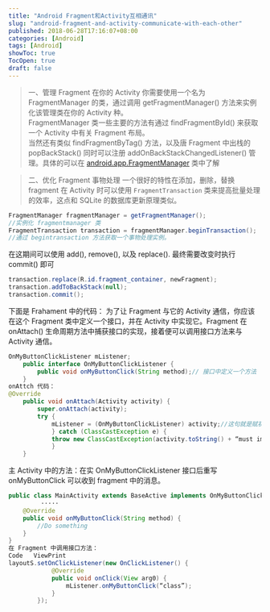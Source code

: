 ```yaml
---
title: "Android Fragment和Activity互相通讯"
slug: "android-fragment-and-activity-communicate-with-each-other"
published: 2018-06-28T17:16:07+08:00
categories: [Android]
tags: [Android]
showToc: true
TocOpen: true
draft: false
---
```

>一、管理 Fragment
在你的 Activity 你需要使用一个名为 FragmentManager 的类，通过调用 getFragmentManager() 方法来实例化该管理类在你的 Activity 种。   
FragmentManager 类一些主要的方法有通过 findFragmentById() 来获取一个 Activity 中有关 Fragment 布局。  
当然还有类似 findFragmentByTag() 方法，以及唐 Fragment 中出栈的 popBackStack() 同时可以注册 addOnBackStackChangedListener() 管理。具体的可以在 [android.app.FragmentManager](http://developer.android.com/reference/android/app/FragmentManager.html) 类中了解
<!--more-->
>二、优化 Fragment 事物处理
一个很好的特性在添加，删除，替换 fragment 在 Activity 时可以使用 `FragmentTransaction` 类来提高批量处理的效率，这点和 SQLite 的数据库更新原理类似。
```java
FragmentManager fragmentManager = getFragmentManager();     
//实例化 fragmentmanager 类    
FragmentTransaction transaction = fragmentManager.beginTransaction();     
//通过 begintransaction 方法获取一个事物处理实例。    
```
在这期间可以使用 add(), remove(), 以及 replace(). 最终需要改变时执行 commit() 即可
```java
transaction.replace(R.id.fragment_container, newFragment);     
transaction.addToBackStack(null);     
transaction.commit();    
```
下面是 Frahament 中的代码：
为了让 Fragment 与它的 Activity 通信，你应该在这个 Fragment 类中定义一个接口，并在 Activity 中实现它。Fragment 在 onAttach() 生命周期方法中捕获接口的实现，接着便可以调用接口方法来与 Activity 通信。
```java
OnMyButtonClickListener mListener;  
    public interface OnMyButtonClickListener {  
        public void onMyButtonClick(String method);// 接口中定义一个方法  
    }  
onAttch 代码：
@Override  
    public void onAttach(Activity activity) {  
        super.onAttach(activity);  
        try {  
            mListener = (OnMyButtonClickListener) activity;//这句就是赋初值了。  
            } catch (ClassCastException e) {  
            throw new ClassCastException(activity.toString() + “must implement OnbtnSendClickListener”);//这条表示，你不在 Activity 里实现这个接口的话，就要抛出异常。  
            }  
    }  
```
   主 Activity 中的方法：在实 OnMyButtonClickListener 接口后重写 onMyButtonClick  可以收到 fragment 中的消息。
```java
public class MainActivity extends BaseActive implements OnMyButtonClickListener {  
         ·····  
    @Override  
    public void onMyButtonClick(String method) {  
        //Do something  
    }  
}  
在 Fragment 中调用接口方法：
Code   ViewPrint
layoutS.setOnClickListener(new OnClickListener() {  
            @Override  
            public void onClick(View arg0) {  
                mListener.onMyButtonClick(“class”);  
            }  
        });  
```